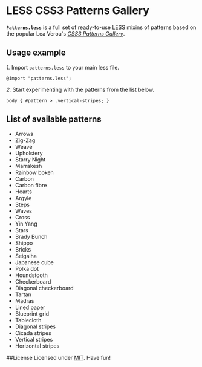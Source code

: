LESS CSS3 Patterns Gallery
===============================

**`Patterns.less`** is a full set of ready-to-use [LESS](http://lesscss.org/) mixins of patterns based on the popular Lea Verou's *[CSS3 Patterns Gallery](http://lea.verou.me/css3patterns/)*.

## Usage example
*1.* Import `patterns.less` to your main less file.

    @import "patterns.less";
*2.* Start experimenting with the patterns from the list below.

    body { #pattern > .vertical-stripes; }

## List of available patterns
* Arrows
* Zig-Zag
* Weave
* Upholstery
* Starry Night
* Marrakesh
* Rainbow bokeh
* Carbon
* Carbon fibre
* Hearts
* Argyle
* Steps
* Waves
* Cross
* Yin Yang
* Stars
* Brady Bunch
* Shippo
* Bricks
* Seigaiha
* Japanese cube
* Polka dot
* Houndstooth
* Checkerboard
* Diagonal checkerboard
* Tartan
* Madras
* Lined paper
* Blueprint grid
* Tablecloth
* Diagonal stripes
* Cicada stripes
* Vertical stripes
* Horizontal stripes

##License
Licensed under [MIT](http://www.opensource.org/licenses/mit-license.php). Have fun!